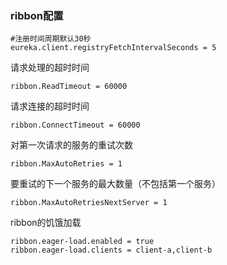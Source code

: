 ### ribbon配置

```properties
#注册时间周期默认30秒
eureka.client.registryFetchIntervalSeconds = 5
```

请求处理的超时时间

```properties
ribbon.ReadTimeout = 60000
```

请求连接的超时时间

```properties
ribbon.ConnectTimeout = 60000
```

对第一次请求的服务的重试次数

```properties
ribbon.MaxAutoRetries = 1
```

要重试的下一个服务的最大数量（不包括第一个服务）

```properties
ribbon.MaxAutoRetriesNextServer = 1
```

ribbon的饥饿加载

```properties
ribbon.eager-load.enabled = true
ribbon.eager-load.clients = client-a,client-b
```


